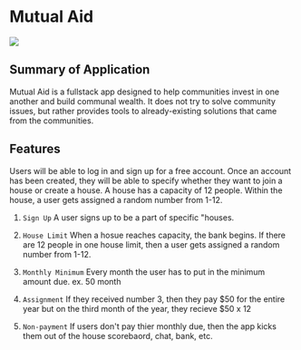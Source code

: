 # Mutual Aid

<img src = "#" > 

## Summary of Application
Mutual Aid is a fullstack app designed to help communities invest in one another and build communal wealth. It does not try to solve community issues, but rather provides tools to already-existing solutions that came from the communities. 


## Features
Users will be able to log in and sign up for a free account. Once an account has been created, they will be able to specify whether they want to join a house or create a house. A house has a capacity of 12 people. Within the house, a user gets assigned a random number from 1-12. 
 

1. `Sign Up`  A user signs up to be a part of specific "houses. 

2. `House Limit` When a hosue reaches capacity, the bank begins. If there are 12 people in one house limit, then a user gets assigned a random number from 1-12. 

3. `Monthly Minimum` Every month the user has to put in the minimum amount due. ex. 50 month

4. `Assignment` If they received number 3, then they pay $50 for the entire year but on the third month of the year, they recieve $50 x 12

5. `Non-payment` If users don't pay thier monthly due, then the app kicks them out of the house scorebaord, chat, bank, etc. 
